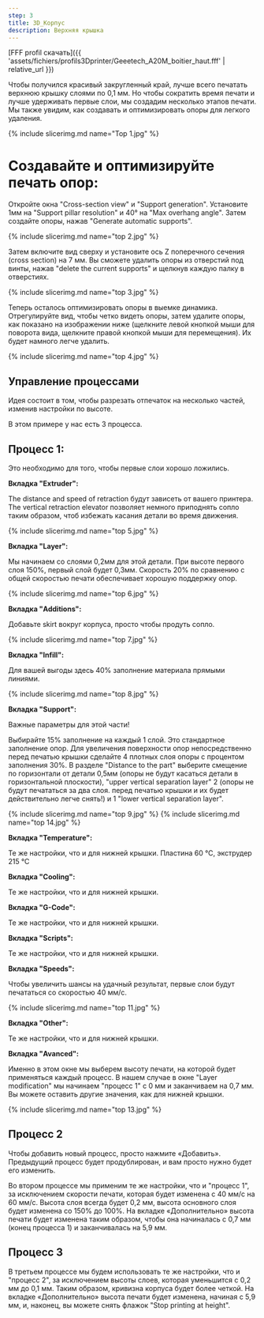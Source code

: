 ```yaml
---
step: 3
title: 3D_Корпус
description: Верхняя крышка
---
```

[FFF profil скачать]({{ 'assets/fichiers/profils3Dprinter/Geeetech_A20M_boitier_haut.fff' | relative_url }})

Чтобы получился красивый закругленный край, лучше всего печатать верхнюю крышку слоями по 0,1 мм. Но чтобы сократить время печати и лучше удерживать первые слои, мы создадим несколько этапов печати. Мы также увидим, как создавать и оптимизировать опоры для легкого удаления.

{% include slicerimg.md name="Top 1.jpg" %}

# **Создавайте и оптимизируйте печать опор:**

Откройте окна "Cross-section view" и "Support generation". Установите 1мм на "Support pillar resolution" и 40° на "Max overhang angle". Затем создайте опоры, нажав "Generate automatic supports".

{% include slicerimg.md name="top 2.jpg" %}

Затем включите вид сверху и установите ось Z поперечного сечения (cross section) на 7 мм. Вы сможете удалить опоры из отверстий под винты, нажав "delete the current supports" и щелкнув каждую палку в отверстиях.

{% include slicerimg.md name="top 3.jpg" %}

Теперь осталось оптимизировать опоры в выемке динамика. Отрегулируйте вид, чтобы четко видеть опоры, затем удалите опоры, как показано на изображении ниже (щелкните левой кнопкой мыши для поворота вида, щелкните правой кнопкой мыши для перемещения). Их будет намного легче удалить.

{% include slicerimg.md name="top 4.jpg" %}


## **Управление процессами**

Идея состоит в том, чтобы разрезать отпечаток на несколько частей, изменив настройки по высоте.

В этом примере у нас есть 3 процесса.

 
## **Процесс 1:**

Это необходимо для того, чтобы первые слои хорошо ложились.

**Вкладка "Extruder":** 

The distance and speed of retraction будут зависеть от вашего принтера. The vertical retraction elevator позволяет немного приподнять сопло таким образом, чтоб избежать касания детали во время движения.

{% include slicerimg.md name="top 5.jpg" %}

**Вкладка "Layer":**

Мы начинаем со слоями 0,2мм для этой детали. При высоте первого слоя 150%, первый слой будет 0,3мм. Скорость 20% по сравнению с общей скоростью печати обеспечивает хорошую поддержку опор.

{% include slicerimg.md name="top 6.jpg" %}

**Вкладка "Additions":**

Добавьте skirt вокруг корпуса, просто чтобы продуть сопло.

{% include slicerimg.md name="top 7.jpg" %}

**Вкладка "Infill":**

Для вашей выгоды здесь 40% заполнение материала прямыми линиями.

{% include slicerimg.md name="top 8.jpg" %}

**Вкладка "Support":**

Важные параметры для этой части!

Выбирайте 15% заполнение на каждый 1 слой. Это стандартное заполнение опор. Для увеличения поверхности опор непосредственно перед печатью крышки сделайте 4 плотных слоя опоры с процентом заполнения 30%. 
В разделе "Distance to the part" выберите смещение по горизонтали от детали 0,5мм (опоры не будут касаться детали в горизонтальной плоскости), "upper vertical separation layer" 2 (опоры не будут печататься за два слоя. перед печатью крышки и их будет действительно легче снять!) и 1 "lower vertical separation layer".
 

{% include slicerimg.md name="top 9.jpg" %}
{% include slicerimg.md name="top 14.jpg" %}

**Вкладка "Temperature":**

Те же настройки, что и для нижней крышки. Пластина 60 °C, экструдер 215 °C


**Вкладка "Cooling":**

Те же настройки, что и для нижней крышки.


**Вкладка "G-Code":**

Те же настройки, что и для нижней крышки.

**Вкладка "Scripts":**

Те же настройки, что и для нижней крышки.

**Вкладка "Speeds":**

Чтобы увеличить шансы на удачный результат, первые слои будут печататься со скоростью 40 мм/с.

{% include slicerimg.md name="top 11.jpg" %}

**Вкладка "Other":**

Те же настройки, что и для нижней крышки.

**Вкладка "Avanced":**

Именно в этом окне мы выберем высоту печати, на которой будет применяться каждый процесс. В нашем случае в окне "Layer modification" мы начинаем "процесс 1" с 0 мм и заканчиваем на 0,7 мм. Вы можете оставить другие значения, как для нижней крышки.

{% include slicerimg.md name="top 13.jpg" %}

## **Процесс 2**

Чтобы добавить новый процесс, просто нажмите «Добавить». Предыдущий процесс будет продублирован, и вам просто нужно будет его изменить.

Во втором процессе мы применим те же настройки, что и "процесс 1", за исключением скорости печати, которая будет изменена с 40 мм/с на 60 мм/с. Высота слоя всегда будет 0,2 мм, высота основного слоя будет изменена со 150% до 100%. На вкладке «Дополнительно» высота печати будет изменена таким образом, чтобы она начиналась с 0,7 мм (конец процесса 1) и заканчивалась на 5,9 мм.

## **Процесс 3**

В третьем процессе мы будем использовать те же настройки, что и "процесс 2", за исключением высоты слоев, которая уменьшится с 0,2 мм до 0,1 мм. Таким образом, кривизна корпуса будет более четкой. На вкладке «Дополнительно» высота печати будет изменена, начиная с 5,9 мм, и, наконец, вы можете снять флажок "Stop printing at height".







